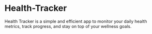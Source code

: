 # Health-Tracker
Health Tracker is a simple and efficient app to monitor your daily health metrics, track progress, and stay on top of your wellness goals.
